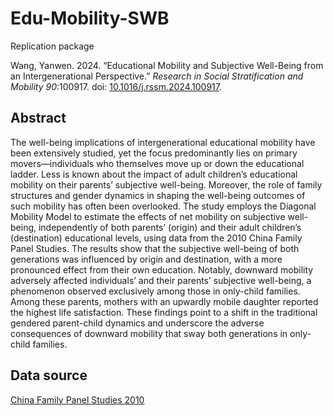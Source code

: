# Edu-Mobility-SWB

Replication package

Wang, Yanwen. 2024. “Educational Mobility and Subjective Well-Being from an Intergenerational Perspective.” _Research in Social Stratification and Mobility 90_:100917. doi: [10.1016/j.rssm.2024.100917](https://www.sciencedirect.com/science/article/abs/pii/S0276562424000301).

## Abstract

The well-being implications of intergenerational educational mobility have been extensively studied, yet the focus predominantly lies on primary movers—individuals who themselves move up or down the educational ladder. Less is known about the impact of adult children’s educational mobility on their parents’ subjective well-being. Moreover, the role of family structures and gender dynamics in shaping the well-being outcomes of such mobility has often been overlooked. The study employs the Diagonal Mobility Model to estimate the effects of net mobility on subjective well-being, independently of both parents’ (origin) and their adult children’s (destination) educational levels, using data from the 2010 China Family Panel Studies. The results show that the subjective well-being of both generations was influenced by origin and destination, with a more pronounced effect from their own education. Notably, downward mobility adversely affected individuals’ and their parents’ subjective well-being, a phenomenon observed exclusively among those in only-child families. Among these parents, mothers with an upwardly mobile daughter reported the highest life satisfaction. These findings point to a shift in the traditional gendered parent-child dynamics and underscore the adverse consequences of downward mobility that sway both generations in only-child families.

## Data source

[China Family Panel Studies 2010](https://www.isss.pku.edu.cn/cfps/en/)
